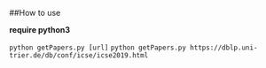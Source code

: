 ##How to use

**require python3**

`python getPapers.py [url]`
`python getPapers.py https://dblp.uni-trier.de/db/conf/icse/icse2019.html`
